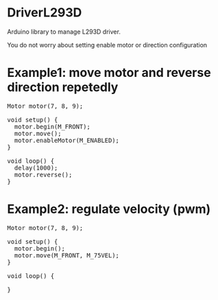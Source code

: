 # DriverL293D
Arduino library to manage L293D driver.

You do not worry about setting enable motor or direction configuration 
#

# Example1: move motor and reverse direction repetedly

<pre>
Motor motor(7, 8, 9);

void setup() {
  motor.begin(M_FRONT);
  motor.move();
  motor.enableMotor(M_ENABLED);
}

void loop() {
  delay(1000);
  motor.reverse();
}
</pre>
#

# Example2: regulate velocity (pwm)
<pre>
Motor motor(7, 8, 9);

void setup() {
  motor.begin();
  motor.move(M_FRONT, M_75VEL);
}

void loop() {

}
</pre>
